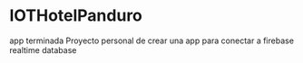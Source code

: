 # IOTHotelPanduro
app terminada 
Proyecto personal de crear una app para conectar a firebase realtime database
